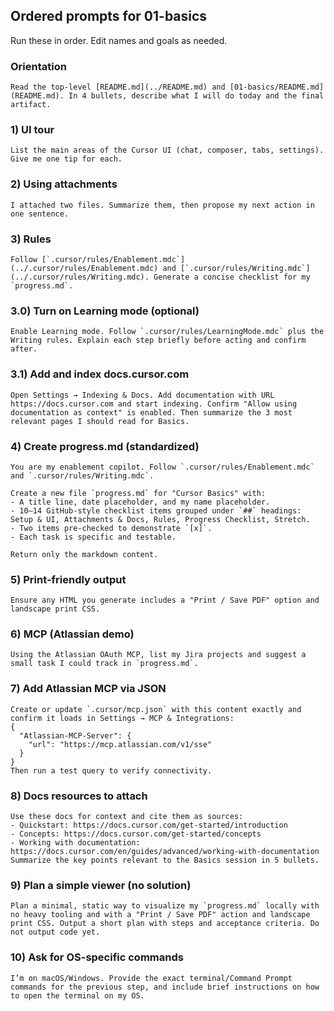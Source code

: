 ## Ordered prompts for 01-basics

Run these in order. Edit names and goals as needed.

### Orientation
```text
Read the top‑level [README.md](../README.md) and [01-basics/README.md](README.md). In 4 bullets, describe what I will do today and the final artifact.
```

### 1) UI tour
```text
List the main areas of the Cursor UI (chat, composer, tabs, settings). Give me one tip for each.
```

### 2) Using attachments
```text
I attached two files. Summarize them, then propose my next action in one sentence.
```

### 3) Rules
```text
Follow [`.cursor/rules/Enablement.mdc`](../.cursor/rules/Enablement.mdc) and [`.cursor/rules/Writing.mdc`](../.cursor/rules/Writing.mdc). Generate a concise checklist for my `progress.md`.
```

### 3.0) Turn on Learning mode (optional)
```text
Enable Learning mode. Follow `.cursor/rules/LearningMode.mdc` plus the Writing rules. Explain each step briefly before acting and confirm after.
```

### 3.1) Add and index docs.cursor.com
```text
Open Settings → Indexing & Docs. Add documentation with URL https://docs.cursor.com and start indexing. Confirm "Allow using documentation as context" is enabled. Then summarize the 3 most relevant pages I should read for Basics.
```

### 4) Create progress.md (standardized)
```text
You are my enablement copilot. Follow `.cursor/rules/Enablement.mdc` and `.cursor/rules/Writing.mdc`.

Create a new file `progress.md` for "Cursor Basics" with:
- A title line, date placeholder, and my name placeholder.
- 10–14 GitHub‑style checklist items grouped under `##` headings: Setup & UI, Attachments & Docs, Rules, Progress Checklist, Stretch.
- Two items pre‑checked to demonstrate `[x]`.
- Each task is specific and testable.

Return only the markdown content.
```

### 5) Print-friendly output
```text
Ensure any HTML you generate includes a "Print / Save PDF" option and landscape print CSS.
```

### 6) MCP (Atlassian demo)
```text
Using the Atlassian OAuth MCP, list my Jira projects and suggest a small task I could track in `progress.md`.
```

### 7) Add Atlassian MCP via JSON
```text
Create or update `.cursor/mcp.json` with this content exactly and confirm it loads in Settings → MCP & Integrations:
{
  "Atlassian-MCP-Server": {
    "url": "https://mcp.atlassian.com/v1/sse"
  }
}
Then run a test query to verify connectivity.
```

### 8) Docs resources to attach
```text
Use these docs for context and cite them as sources:
- Quickstart: https://docs.cursor.com/get-started/introduction
- Concepts: https://docs.cursor.com/get-started/concepts
- Working with documentation: https://docs.cursor.com/en/guides/advanced/working-with-documentation
Summarize the key points relevant to the Basics session in 5 bullets.
```

### 9) Plan a simple viewer (no solution)
```text
Plan a minimal, static way to visualize my `progress.md` locally with no heavy tooling and with a "Print / Save PDF" action and landscape print CSS. Output a short plan with steps and acceptance criteria. Do not output code yet.
```

### 10) Ask for OS-specific commands
```text
I’m on macOS/Windows. Provide the exact terminal/Command Prompt commands for the previous step, and include brief instructions on how to open the terminal on my OS.
```


